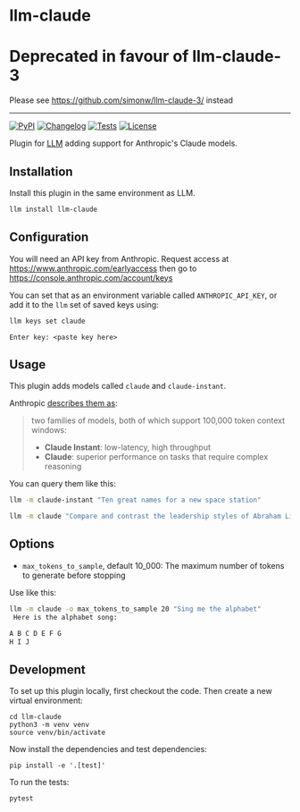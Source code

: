 # llm-claude

# Deprecated in favour of llm-claude-3

Please see https://github.com/simonw/llm-claude-3/ instead

---

[![PyPI](https://img.shields.io/pypi/v/llm-claude.svg)](https://pypi.org/project/llm-claude/)
[![Changelog](https://img.shields.io/github/v/release/tomviner/llm-claude?include_prereleases&label=changelog)](https://github.com/tomviner/llm-claude/releases)
[![Tests](https://github.com/tomviner/llm-claude/workflows/Test/badge.svg)](https://github.com/tomviner/llm-claude/actions?query=workflow%3ATest)
[![License](https://img.shields.io/badge/license-Apache%202.0-blue.svg)](https://github.com/tomviner/llm-claude/blob/main/LICENSE)

Plugin for [LLM](https://llm.datasette.io/) adding support for Anthropic's Claude models.

## Installation

Install this plugin in the same environment as LLM.
```bash
llm install llm-claude
```
## Configuration

You will need an API key from Anthropic. Request access at https://www.anthropic.com/earlyaccess then go to https://console.anthropic.com/account/keys

You can set that as an environment variable called `ANTHROPIC_API_KEY`, or add it to the `llm` set of saved keys using:

```bash
llm keys set claude
```
```
Enter key: <paste key here>
```

## Usage

This plugin adds models called `claude` and `claude-instant`.

Anthropic [describes them as](https://docs.anthropic.com/claude/reference/selecting-a-model):

> two families of models, both of which support 100,000 token context windows:
> - **Claude Instant**: low-latency, high throughput
> - **Claude**: superior performance on tasks that require complex reasoning

You can query them like this:

```bash
llm -m claude-instant "Ten great names for a new space station"
```

```bash
llm -m claude "Compare and contrast the leadership styles of Abraham Lincoln and Boris Johnson."
```

## Options

- `max_tokens_to_sample`, default 10_000: The maximum number of tokens to generate before stopping

Use like this:
```bash
llm -m claude -o max_tokens_to_sample 20 "Sing me the alphabet"
 Here is the alphabet song:

A B C D E F G
H I J
```

## Development

To set up this plugin locally, first checkout the code. Then create a new virtual environment:

    cd llm-claude
    python3 -m venv venv
    source venv/bin/activate

Now install the dependencies and test dependencies:

    pip install -e '.[test]'

To run the tests:

    pytest
